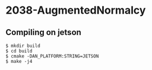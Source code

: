 # 2038-AugmentedNormalcy


## Compiling on jetson

```
$ mkdir build
$ cd build
$ cmake -DAN_PLATFORM:STRING=JETSON
$ make -j4
```